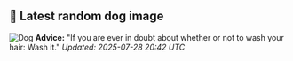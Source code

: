 ## 🐶 Latest random dog image
![Dog](https://images.dog.ceo/breeds/gaddi-indian/Gaddi.jpg)
**Advice:** "If you are ever in doubt about whether or not to wash your hair: Wash it."
*Updated: 2025-07-28 20:42 UTC*
